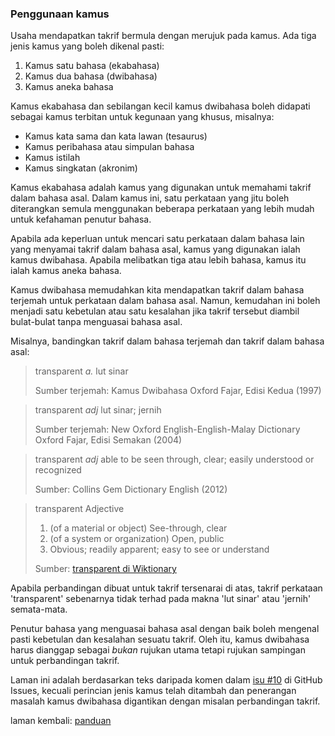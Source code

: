 ---
---

### Penggunaan kamus

Usaha mendapatkan takrif bermula dengan merujuk pada kamus.
Ada tiga jenis kamus yang boleh dikenal pasti:

1. Kamus satu bahasa (ekabahasa)
2. Kamus dua bahasa (dwibahasa)
3. Kamus aneka bahasa

Kamus ekabahasa dan sebilangan kecil kamus dwibahasa boleh
didapati sebagai kamus terbitan untuk kegunaan yang khusus,
misalnya:

* Kamus kata sama dan kata lawan (tesaurus)
* Kamus peribahasa atau simpulan bahasa
* Kamus istilah
* Kamus singkatan (akronim)

Kamus ekabahasa adalah kamus yang digunakan untuk memahami
takrif dalam bahasa asal. Dalam kamus ini, satu perkataan
yang jitu boleh diterangkan semula menggunakan beberapa
perkataan yang lebih mudah untuk kefahaman penutur bahasa.

Apabila ada keperluan untuk mencari satu perkataan dalam
bahasa lain yang menyamai takrif dalam bahasa asal, kamus
yang digunakan ialah kamus dwibahasa. Apabila melibatkan
tiga atau lebih bahasa, kamus itu ialah kamus aneka bahasa.

Kamus dwibahasa memudahkan kita mendapatkan takrif dalam
bahasa terjemah untuk perkataan dalam bahasa asal. Namun,
kemudahan ini boleh menjadi satu kebetulan atau satu
kesalahan jika takrif tersebut diambil bulat-bulat tanpa
menguasai bahasa asal.

Misalnya, bandingkan takrif dalam bahasa terjemah dan
takrif dalam bahasa asal:

> transparent *a.* lut sinar
>
> Sumber terjemah: Kamus Dwibahasa Oxford Fajar,
> Edisi Kedua (1997)

> transparent *adj* lut sinar; jernih
>
> Sumber terjemah: New Oxford English-English-Malay
> Dictionary Oxford Fajar, Edisi Semakan (2004)

> transparent *adj* able to be seen through, clear;
> easily understood or recognized
>
> Sumber: Collins Gem Dictionary English (2012)

> transparent Adjective
>
> 1. (of a material or object) See-through, clear
> 2. (of a system or organization) Open, public
> 3. Obvious; readily apparent; easy to see or understand
>
> Sumber: [transparent di Wiktionary][a]

Apabila perbandingan dibuat untuk takrif tersenarai di atas,
takrif perkataan 'transparent' sebenarnya tidak terhad pada
makna 'lut sinar' atau 'jernih' semata-mata.

Penutur bahasa yang menguasai bahasa asal dengan baik boleh
mengenal pasti kebetulan dan kesalahan sesuatu takrif. Oleh
itu, kamus dwibahasa harus dianggap sebagai *bukan* rujukan
utama tetapi rujukan sampingan untuk perbandingan takrif.

Laman ini adalah berdasarkan teks daripada komen dalam
[isu #10][b] di GitHub Issues, kecuali perincian jenis
kamus telah ditambah dan penerangan masalah kamus dwibahasa
digantikan dengan misalan perbandingan takrif.

laman kembali: [panduan][0]

  [0]: ../index.md
  [a]: https://en.wiktionary.org/wiki/transparent
  [b]: https://github.com/kmubiin/suaikata/issues/10

